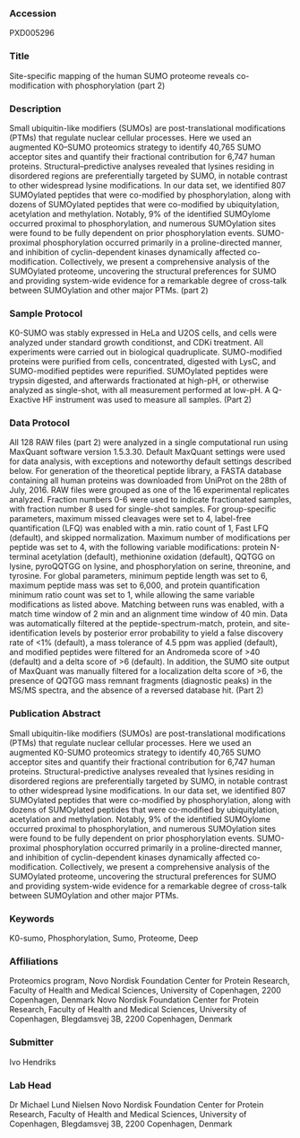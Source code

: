 ### Accession
PXD005296

### Title
Site-specific mapping of the human SUMO proteome reveals co-modification with phosphorylation (part 2)

### Description
Small ubiquitin-like modifiers (SUMOs) are post-translational modifications (PTMs) that regulate nuclear cellular processes. Here we used an augmented K0–SUMO proteomics strategy to identify 40,765 SUMO acceptor sites and quantify their fractional contribution for 6,747 human proteins. Structural–predictive analyses revealed that lysines residing in disordered regions are preferentially targeted by SUMO, in notable contrast to other widespread lysine modifications. In our data set, we identified 807 SUMOylated peptides that were co-modified by phosphorylation, along with dozens of SUMOylated peptides that were co-modified by ubiquitylation, acetylation and methylation. Notably, 9% of the identified SUMOylome occurred proximal to phosphorylation, and numerous SUMOylation sites were found to be fully dependent on prior phosphorylation events. SUMO-proximal phosphorylation occurred primarily in a proline-directed manner, and inhibition of cyclin-dependent kinases dynamically affected co-modification. Collectively, we present a comprehensive analysis of the SUMOylated proteome, uncovering the structural preferences for SUMO and providing system-wide evidence for a remarkable degree of cross-talk between SUMOylation and other major PTMs. (part 2)

### Sample Protocol
K0-SUMO was stably expressed in HeLa and U2OS cells, and cells were analyzed under standard growth conditionst, and CDKi treatment. All experiments were carried out in biological quadruplicate. SUMO-modified proteins were purified from cells, concentrated, digested with LysC, and SUMO-modified peptides were repurified. SUMOylated peptides were trypsin digested, and afterwards fractionated at high-pH, or otherwise analyzed as single-shot, with all measurement performed at low-pH. A Q-Exactive HF instrument was used to measure all samples. (Part 2)

### Data Protocol
All 128 RAW files (part 2) were analyzed in a single computational run using MaxQuant software version 1.5.3.30. Default MaxQuant settings were used for data analysis, with exceptions and noteworthy default settings described below. For generation of the theoretical peptide library, a FASTA database containing all human proteins was downloaded from UniProt on the 28th of July, 2016. RAW files were grouped as one of the 16 experimental replicates analyzed. Fraction numbers 0-6 were used to indicate fractionated samples, with fraction number 8 used for single-shot samples. For group-specific parameters, maximum missed cleavages were set to 4, label-free quantification (LFQ) was enabled with a min. ratio count of 1, Fast LFQ (default), and skipped normalization. Maximum number of modifications per peptide was set to 4, with the following variable modifications: protein N-terminal acetylation (default), methionine oxidation (default), QQTGG on lysine, pyroQQTGG on lysine, and phosphorylation on serine, threonine, and tyrosine. For global parameters, minimum peptide length was set to 6, maximum peptide mass was set to 6,000, and protein quantification minimum ratio count was set to 1, while allowing the same variable modifications as listed above. Matching between runs was enabled, with a match time window of 2 min and an alignment time window of 40 min. Data was automatically filtered at the peptide-spectrum-match, protein, and site-identification levels by posterior error probability to yield a false discovery rate of <1% (default), a mass tolerance of 4.5 ppm was applied (default), and modified peptides were filtered for an Andromeda score of >40 (default) and a delta score of >6 (default). In addition, the SUMO site output of MaxQuant was manually filtered for a localization delta score of >6, the presence of QQTGG mass remnant fragments (diagnostic peaks) in the MS/MS spectra, and the absence of a reversed database hit. (Part 2)

### Publication Abstract
Small ubiquitin-like modifiers (SUMOs) are post-translational modifications (PTMs) that regulate nuclear cellular processes. Here we used an augmented K0-SUMO proteomics strategy to identify 40,765 SUMO acceptor sites and quantify their fractional contribution for 6,747 human proteins. Structural-predictive analyses revealed that lysines residing in disordered regions are preferentially targeted by SUMO, in notable contrast to other widespread lysine modifications. In our data set, we identified 807 SUMOylated peptides that were co-modified by phosphorylation, along with dozens of SUMOylated peptides that were co-modified by ubiquitylation, acetylation and methylation. Notably, 9% of the identified SUMOylome occurred proximal to phosphorylation, and numerous SUMOylation sites were found to be fully dependent on prior phosphorylation events. SUMO-proximal phosphorylation occurred primarily in a proline-directed manner, and inhibition of cyclin-dependent kinases dynamically affected co-modification. Collectively, we present a comprehensive analysis of the SUMOylated proteome, uncovering the structural preferences for SUMO and providing system-wide evidence for a remarkable degree of cross-talk between SUMOylation and other major PTMs.

### Keywords
K0-sumo, Phosphorylation, Sumo, Proteome, Deep

### Affiliations
Proteomics program, Novo Nordisk Foundation Center for Protein Research, Faculty of Health and Medical Sciences, University of Copenhagen, 2200 Copenhagen, Denmark
Novo Nordisk Foundation Center for Protein Research, Faculty of Health and Medical Sciences, University of Copenhagen, Blegdamsvej 3B, 2200 Copenhagen, Denmark

### Submitter
Ivo Hendriks

### Lab Head
Dr Michael Lund Nielsen
Novo Nordisk Foundation Center for Protein Research, Faculty of Health and Medical Sciences, University of Copenhagen, Blegdamsvej 3B, 2200 Copenhagen, Denmark


